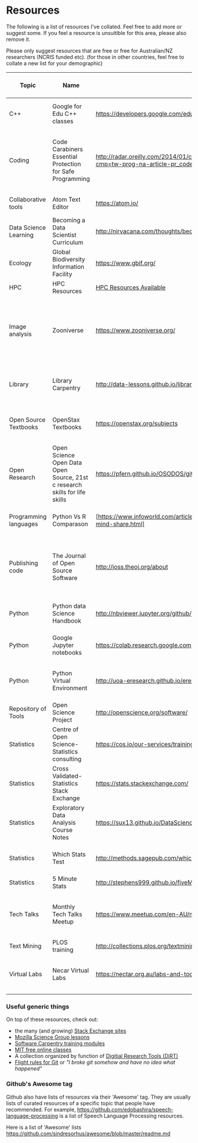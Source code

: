 # Resources

The following is a list of resources I've collated. Feel free to add more or suggest some. If you feel a resource is unsuitible for this area, please also remove it.

Please only suggest resources that are free or free for Australian/NZ researchers (NCRIS funded etc).
(for those in other countries, feel free to collate a new list for your demographic)


|Topic| Name | URL|  Description |Free for AU/NZ| Free for All|
|--------------|----------------------|-----------------------------|----------------------------------------|------|-----|
|C++| Google for Edu C++ classes| https://developers.google.com/edu/c++/getting-started| Freely available introduction on how to program in c++ |Yes|Yes|
|Coding|Code Carabiners Essential Protection for Safe Programming| http://radar.oreilly.com/2014/01/code-carabiners-essential-protection-tools-for-safe-programming.html?cmp=tw-prog-na-article-pr_code_carabiners| An article on Assertions, Regression Testing and Version Control, for those who have learnt coding outside an IT degree|Yes|Yes|
|Collaborative tools| Atom Text Editor| https://atom.io/| A collaborative text editor, customizable|Yes|Yes
|Data Science Learning|Becoming a Data Scientist Curriculum|http://nirvacana.com/thoughts/becoming-a-data-scientist/| A visual roadmap for skills to build in data science|Yes|Yes|
|Ecology|Global Biodiversity Information Facility| https://www.gbif.org/|Free and open access to biodiversity data| Yes|Yes|
|HPC| HPC Resources| [HPC Resources Available](HPCResources.md)| See our specific page for HPC | Yes| Yes|
|Image analysis| Zooniverse| https://www.zooniverse.org/| Crowdsourcing research by uploading images with simple questions for the public to answer- Open source or hosted with permission|Yes|Yes|
|Library|Library Carpentry| http://data-lessons.github.io/library-data-intro/01-introduction/| A list of lessons for librarians to upskill their tech knowledge. Great community| Yes|Yes|
|Open Source Textbooks| OpenStax Textbooks|https://openstax.org/subjects |A repository of open source Math, Statistics, Humanities,Science textbooks |Yes|Yes|
|Open Research| Open Science Open Data Open Source, 21st c research skills for life skills |https://pfern.github.io/OSODOS/gitbook/ | A open textbook regarding good life skills around open research|Yes|Yes|
|Programming languages|Python Vs R Comparason|[https://www.infoworld.com/article/3187550/data-science/python-vs-r-the-battle-for-data-scientist-mind-share.html]|A details fairly unbiased comparason between the two|Yes|Yes|
|Publishing code|The Journal of Open Source Software| http://joss.theoj.org/about| The Journal of Open Source Software (JOSS) is a developer friendly journal for research software packages- academic Journal|Yes|Yes|
|Python|Python data Science Handbook|http://nbviewer.jupyter.org/github/jakevdp/PythonDataScienceHandbook/blob/master/notebooks/Index.ipynb| Covers IPython, Numpy,Pandas, MatplotLib,Machine learning in Python|Yes|Yes|
|Python| Google Jupyter notebooks|https://colab.research.google.com| Free use of jupyter/ipython notebooks, need to apply|Yes|Yes|
|Python|Python Virtual Environment |http://uoa-eresearch.github.io/eresearch-cookbook/recipe/2014/11/26/python-virtual-env/| Uni Of Auckland put together a tutorial on working with python Virtual Environments |Yes|Yes|
|Repository of Tools| Open Science Project| http://openscience.org/software/| A collection of tools ordered by research area|Yes|Yes|
|Statistics| Centre of Open Science- Statistics consulting| https://cos.io/our-services/training-services/| Offer free statistics consulting for researchers around open science |Yes|Yes|
|Statistics| Cross Validated- Statistics Stack Exchange| https://stats.stackexchange.com/|A forum for statistical questions|Yes|Yes|
|Statistics| Exploratory Data Analysis Course Notes| https://sux13.github.io/DataScienceSpCourseNotes/4_EXDATA/Exploratory_Data_Analysis_Course_Notes.html| Statistics married with their corresponding R code|Yes|Yes|
|Statistics| Which Stats Test| http://methods.sagepub.com/which-stats-test | A questionaire that will return the most suitible statistics test|Yes|Yes|
|Statistics|5 Minute Stats| http://stephens999.github.io/fiveMinuteStats/index.html | Short tutorials on Statistics|Yes|Yes|
|Tech Talks| Monthly Tech Talks Meetup|https://www.meetup.com/en-AU/monthlytechtalk/about/ | Monthly vid conference on topics relevent to eResearch - focused on Australia Tech |Yes| Unsure - Slides available|
|Text Mining|PLOS training|http://collections.plos.org/textmining|Tutorials on text mining|Yes|Yes|
|Virtual Labs| Necar Virtual Labs| https://nectar.org.au/labs-and-tools/ |A collection of NCRIS/NECTAR virtual labs available for AU researchers |Yes|Unsure|

### Useful generic things

On top of these resources, check out:
- the many (and growing) [Stack Exchange sites](https://stackexchange.com/)
- [Mozilla Science Group lessons](https://github.com/mozillascience/studyGroupLessons)
- [Software Carpentry training modules](https://software-carpentry.org/lessons/)
- [MIT free online classes](https://ocw.mit.edu/courses/audio-video-courses/)
- A collection organized by function of [Digitial Research Tools (DiRT)](http://dirtdirectory.org/)
- [Flight rules for Git](https://github.com/k88hudson/git-flight-rules) or *"I broke git somehow and have no idea what happened"*

### Github's Awesome tag

Github also have lists of resources via their 'Awesome' tag. They are usually lists of curated resources of a specific topic that people have recommended. For example, https://github.com/edobashira/speech-language-processing is a list of Speech Language Processing resources.

Here is a list of 'Awesome' lists
https://github.com/sindresorhus/awesome/blob/master/readme.md

